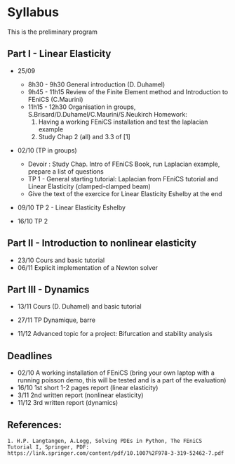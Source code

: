 # Syllabus

This is the preliminary program 

## Part I - Linear Elasticity 

 * 25/09
 	- 8h30 - 9h30 General introduction (D. Duhamel)
	- 9h45 - 11h15 Review of the Finite Element method and Introduction to FEniCS (C.Maurini)
	- 11h15 - 12h30 Organisation in groups, S.Brisard/D.Duhamel/C.Maurini/S.Neukirch
	Homework: 
		1. Having a working FEniCS installation and test the laplacian example
		2. Study Chap 2 (all) and 3.3 of [1]		
	
  * 02/10 (TP in groups)
  	- Devoir : Study Chap. Intro of FEniCS Book, run Laplacian example, prepare a list of questions
	- TP 1 - General starting tutorial: Laplacian from FEniCS tutorial and Linear Elasticity (clamped-clamped beam)
	- Give the text of the exercice for Linear Elasticity Eshelby at the end 

  * 09/10 TP 2 - Linear Elasticity Eshelby
  * 16/10 TP 2

## Part II - Introduction to nonlinear elasticity
  * 23/10 Cours and basic tutorial
  * 06/11 Explicit implementation of a Newton solver 
  
 ## Part III - Dynamics
  * 13/11 Cours (D. Duhamel) and basic tutorial
  * 27/11 TP Dynamique, barre
  
  * 11/12 Advanced topic for a project: Bifurcation and stability analysis 

## Deadlines 

* 02/10  A working installation of FEniCS (bring your own laptop with a running  poisson demo, this will be tested and is a part of the evaluation)
* 16/10  1st short 1-2 pages report (linear elasticity)
* 3/11 2nd written report (nonlinear elasticity)
* 11/12 3rd written report (dynamics)


## References: 
	1. H.P. Langtangen, A.Logg, Solving PDEs in Python, The FEniCS Tutorial I, Springer, PDF: https://link.springer.com/content/pdf/10.1007%2F978-3-319-52462-7.pdf